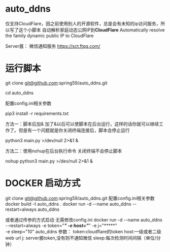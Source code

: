 # auto_ddns 
仅支持CloudFlare，因之前使用别人的开源软件，总是会有未知的ip访问服务，所以写了这个小脚本
自动解析家庭动态公网IP到**CloudFlare**
Automatically resolve the family dynamic public IP to CloudFlare

Server酱：
微信通知服务
https://sct.ftqq.com/
# 运行脚本
git clone git@github.com:spring59/auto_ddns.git

cd auto_ddns

配置config.ini相关参数

pip3 install -r requirements.txt

方法一：脚本后加& 加了&以后可以使脚本在后台运行，这样的话你就可以继续工作了。但是有一个问题就是你关闭终端连接后，脚本会停止运行

python3  main.py >/dev/null 2>&1 &

方法二：使用nohup在后台执行命令 关闭终端不会停止脚本

nohup python3  main.py >/dev/null 2>&1 &

# DOCKER 启动方式

git clone git@github.com:spring59/auto_ddns.git
配置config.ini相关参数
docker build -t auto_ddns .
docker run -d --name auto_ddns  --restart=always auto_ddns 

或者通过传参的方式启动 无需修改config.ini
docker run -d --name auto_ddns  --restart=always 
-e token="*****" 
-e  host="*****" 
-e j="*****"  
-e sleep="10" 
auto_ddns 
参数：
token:cloudflare的token
host:一级或者二级 web url
j: server酱token,没有则不通知微信
sleep:每次检测时间间隔（单位/分钟）